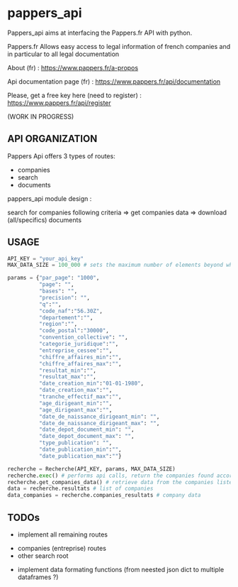 # pappers_api

Pappers_api aims at interfacing the Pappers.fr API with python.

Pappers.fr Allows easy access to legal information of french companies and in particular to all legal documentation

About (fr) : https://www.pappers.fr/a-propos

Api documentation page (fr) : https://www.pappers.fr/api/documentation

Please, get a free key here (need to register) : https://www.pappers.fr/api/register

(WORK IN PROGRESS)

## API ORGANIZATION
Pappers Api offers 3 types of routes: 
* companies 
* search
* documents

pappers_api module design : 

search for companies following criteria => get companies data => download (all/specifics) documents

## USAGE

```python
API_KEY = "your_api_key"
MAX_DATA_SIZE = 100_000 # sets the maximum number of elements beyond which a more precise search must be performed
```

```python
params = {"par_page": "1000",
          "page": "",
          "bases": "",
          "precision": "",
          "q":"",
          "code_naf":"56.30Z",
          "departement":"",
          "region":"",
          "code_postal":"30000",
          "convention_collective": "",
          "categorie_juridique":"",
          "entreprise_cessee":"",
          "chiffre_affaires_min":"",
          "chiffre_affaires_max":"",
          "resultat_min":"",
          "resultat_max":"",
          "date_creation_min":"01-01-1980",
          "date_creation_max":"",
          "tranche_effectif_max":"",
          "age_dirigeant_min":"",
          "age_dirigeant_max":"",
          "date_de_naissance_dirigeant_min": "",
          "date_de_naissance_dirigeant_max": "",
          "date_depot_document_min": "",
          "date_depot_document_max": "",
          "type_publication": "",
          "date_publication_min":"",
          "date_publication_max":""}
```         

```python
recherche = Recherche(API_KEY, params, MAX_DATA_SIZE)
recherche.exec() # performs api calls, return the companies found according to the criteria
recherche.get_companies_data() # retrieve data from the companies listed in the previous order
data = recherche.resultats # list of companies
data_companies = recherche.companies_resultats # company data

```
## TODOs

* implement all remaining routes
- companies (entreprise) routes
- other search root
* implement data formating functions (from neested json dict to multiple dataframes ?)
